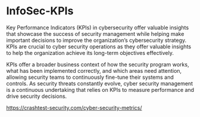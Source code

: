 # InfoSec-KPIs

Key Performance Indicators (KPIs) in cybersecurity offer valuable insights that showcase the success of security management while helping make important decisions to improve the organization’s cybersecurity strategy. KPIs are crucial to cyber security operations as they offer valuable insights to help the organization achieve its long-term objectives effectively. 

KPIs offer a broader business context of how the security program works, what has been implemented correctly, and which areas need attention, allowing security teams to continuously fine-tune their systems and controls. As security threats constantly evolve, cyber security management is a continuous undertaking that relies on KPIs to measure performance and drive security decisions.


https://crashtest-security.com/cyber-security-metrics/
